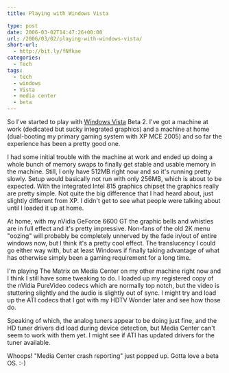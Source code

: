 ```yaml
---
title: Playing with Windows Vista

type: post
date: 2006-03-02T14:47:26+00:00
url: /2006/03/02/playing-with-windows-vista/
short-url:
  - http://bit.ly/fNfkae
categories:
  - Tech
tags:
  - tech
  - windows
  - Vista
  - media center
  - beta
---
```

So I've started to play with <a href="http://www.microsoft.com/windowsvista/default.aspx">Windows Vista</a> Beta 2. I've got a machine at work (dedicated but sucky integrated graphics) and a machine at home (dual-booting my primary gaming system with XP MCE 2005) and so far the experience has been a pretty good one.

I had some initial trouble with the machine at work and ended up doing a whole bunch of memory swaps to finally get stable and usable memory in the machine. Still, I only have 512MB right now and so it's running pretty slowly. Setup would basically not run with only 256MB, which is about to be expected. With the integrated Intel 815 graphics chipset the graphics really are pretty simple. Not quite the big difference that I had heard about, just slightly different from XP. I didn't get to see what people were talking about until I loaded it up at home.

At home, with my nVidia GeForce 6600 GT the graphic bells and whistles are in full effect and it's pretty impressive. Non-fans of the old 2K menu "oozing" will probably be completely unnerved by the fade in/out of entire windows now, but I think it's a pretty cool effect. The translucency I could go either way with, but at least Windows if finally taking advantage of what has otherwise simply been a gaming requirement for a long time.

I'm playing The Matrix on Media Center on my other machine right now and I think I still have some tweaking to do. I loaded up my registered copy of the nVidia PureVideo codecs which are normally top notch, but the video is stuttering slightly and the audio is slightly out of sync. I might try and load up the ATI codecs that I got with my HDTV Wonder later and see how those do.

Speaking of which, the analog tuners appear to be doing just fine, and the HD tuner drivers did load during device detection, but Media Center can't seem to work with them yet. I might see if ATI has updated drivers for the tuner available.

Whoops! "Media Center crash reporting" just popped up. Gotta love a beta OS. :-)